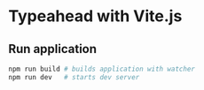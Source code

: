 # Typeahead with Vite.js

## Run application

```bash
npm run build # builds application with watcher
npm run dev   # starts dev server
```

